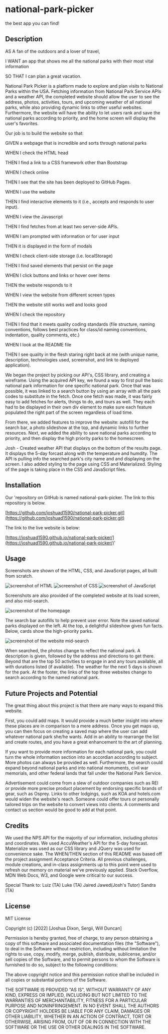 # national-park-picker
the best app you can find!

## Description

AS A fan of the outdoors and a lover of travel,

I WANT an app that shows me all the national parks with their most vital information

SO THAT I can plan a great vacation. 

National Park Picker is a platform made to explore and plan visits to National Parks within the USA. Fetching information from National Park Service APIs and a weather API, the completed website should allow the user to see the address, photos, activities, tours, and upcoming weather of all national parks, while also providing dynamic links to other useful websites. Furthermore, the website will have the ability to let users rank and save the national parks according to priority, and the home screen will display the user's favorites.

Our job is to build the website so that:

GIVEN a webpage that is incredible and sorts through national parks

WHEN I check the HTML head

THEN I find a link to a CSS framework other than Bootstrap 

WHEN I check online

THEN I see that the site has been deployed to GitHub Pages.

WHEN I use the website

THEN I find interactive elements to it (i.e., accepts and responds to user input).

WHEN I view the Javascript

THEN I find fetches from at least two server-side APIs.

WHEN I am prompted with information or for user input

THEN it is displayed in the form of modals

WHEN I check client-side storage (i.e. localStorage)

THEN I find saved elements that persist on the page

WHEN I click buttons and links or hover over items

THEN the website responds to it

WHEN I view the website from different screen types

THEN the website still works well and looks good

WHEN I check the repository

THEN I find that it meets quality coding standards (file structure, naming conventions, follows best practices for class/id naming conventions, indentation, quality comments, etc.)

WHEN I look at the README file

THEN I see quality in the flesh staring right back at me (with unique name, description, technologies used, screenshot, and link to deployed application).

We began the project by picking our API's, CSS library, and creating a wireframe. Using the acquired API key, we found a way to first pull the basic national park information for one specific national park. Once that was possible, it was linked to a search button by using an array with all the park codes to substitute in the fetch. Once one fetch was made, it was fairly easy to add fetches for alerts, things to do, and tours as well. They each had to be displayed in their own div element to make sure each feature populated the right part of the screen regardless of load time. 

From there, we added features to improve the website: autofill for the search bar, a photo slideshow at the top, and dynamic links to further resources. Next, we added the ability to save national parks according to priority, and then display the high priority parks to the homescreen. 

Josh - Created weather API that displays on the bottom of the results page. It displays the 5-day forcast along with the temperature and humdity. The API is pulling info the searched park's city name and and displaying on the screen. I also added styling to the page using CSS and Materialized. Styling of the page is taking place in the CSS and JavaScript files. 

<!-- ADD ADDITIONAL DEVELOPMENTS TO THE DESCRIPTION PLUS ANY MAJOR ISSUES OVERCOME -->


## Installation

Our 'repository on GitHub is named national-park-picker. The link to this repository is below.

[https://github.com/joshuad1590/national-park-picker.git](https://github.com/joshuad1590/national-park-picker.git)


The link to the live website is below: 

[https://joshuad1590.github.io/national-park-picker/](https://joshuad1590.github.io/national-park-picker/)'

## Usage

Screenshots are shown of the HTML, CSS, and JavaScript pages, all built from scratch.

![screenshot of HTML](./assets/images/screenshot-html.png)
![screenshot of CSS](./assets/images/screenshot-css.png)
![screenshot of JavaScript](./assets/images/screenshot-js.png)

Screenshots are also provided of the completed website at its load screen, and also mid-search. 

![screenshot of the homepage](./assets/images/screenshot-homepage.png)

The search bar autofills to help prevent user error. Note the saved national parks displayed on the left. At the top, a delightful slideshow gives fun facts. Below, cards show the high-priority parks. 

![screenshot of the website mid-search](./assets/images/screenshot-active.png) 

When searched, the photos change to reflect the national park. A description is given, followed by the address and directions to get there. Beyond that are the top 50 activities to engage in and any tours available, all with durations listed (if available). The weather for the next 5 days is shown for the park. At the footer, the links of the top three websites change to search according to the named national park.

## Future Projects and Potential

The great thing about this project is that there are many ways to expand this website. 

First, you could add maps. It would provide a much better insight into where these places are in comparison to a mere address. Once you get maps up, you can then focus on creating a saved map where the user can add whatever national park she/he wants. Add in an ability to rearrange the list and create routes, and you have a great enhancement to the art of planning. 

If you want to provide more information for each national park, you could turn the whole information section into an accordian according to subject. More photos can always be provided as well. Furthermore, the search could expand beyond national parks and into national monuments, civil war memorials, and other federal lands that fall under the National Park Service.

Advertisement could come from a slew of outdoor companies such as REI or provide more precise product placement by endorsing specific brands of gear, such as Osprey. Links to other lodgings, such as KOA and hotels.com would widen the website's reach. Someone could offer tours or personally tailored trips on the website to convert views into clients. A comments and contact us section would be good to add at that point.


## Credits
We used the NPS API for the majority of our information, including photos and coordinates. We used AccuWeather's API for the 5-day forecast. Materialize was used as our CSS library and JQuery was used for convenience sake. The WHEN/THEN section of this README was based off the project assignment Acceptance Criteria. All previous challenges, module creations, and in-class assignments up to this point were used to refresh our memory on material we've previously applied. Stack Overflow, MDN Web Docs, W3, and Google were critical to our success. 

Special Thank to:
Luiz (TA)
Luke (TA)
Jaired Jawed(Josh's Tutor)
Sandra (TA)
## License

MIT License

Copyright (c) [2022] [Joshua Dixon, Sergii, Will Duncan]

Permission is hereby granted, free of charge, to any person obtaining a copy
of this software and associated documentation files (the "Software"), to deal
in the Software without restriction, including without limitation the rights
to use, copy, modify, merge, publish, distribute, sublicense, and/or sell
copies of the Software, and to permit persons to whom the Software is
furnished to do so, subject to the following conditions:

The above copyright notice and this permission notice shall be included in all
copies or substantial portions of the Software.

THE SOFTWARE IS PROVIDED "AS IS", WITHOUT WARRANTY OF ANY KIND, EXPRESS OR
IMPLIED, INCLUDING BUT NOT LIMITED TO THE WARRANTIES OF MERCHANTABILITY,
FITNESS FOR A PARTICULAR PURPOSE AND NONINFRINGEMENT. IN NO EVENT SHALL THE
AUTHORS OR COPYRIGHT HOLDERS BE LIABLE FOR ANY CLAIM, DAMAGES OR OTHER
LIABILITY, WHETHER IN AN ACTION OF CONTRACT, TORT OR OTHERWISE, ARISING FROM,
OUT OF OR IN CONNECTION WITH THE SOFTWARE OR THE USE OR OTHER DEALINGS IN THE
SOFTWARE.